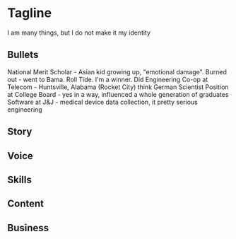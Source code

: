 # Tagline

I am many things, but I do not make it my identity

## Bullets

National Merit Scholar - Asian kid growing up, "emotional damage".
Burned out - went to Bama. Roll Tide. I'm a winner.
Did Engineering Co-op at Telecom - Huntsville, Alabama (Rocket City) think German Scientist
Position at College Board - yes in a way, influenced a whole generation of graduates
Software at J&J - medical device data collection, it pretty serious engineering

## Story

## Voice

## Skills

## Content

## Business
